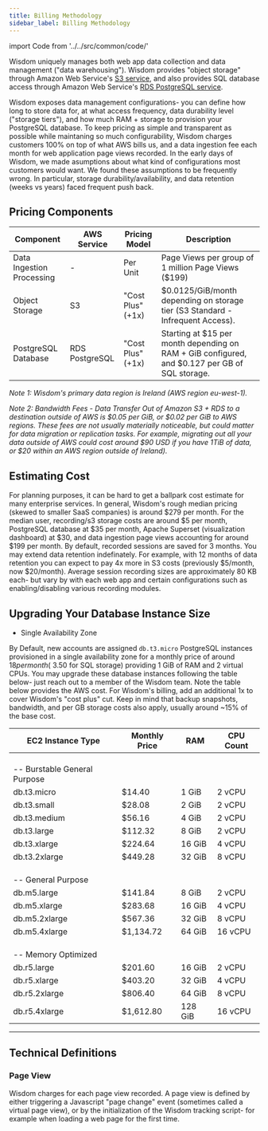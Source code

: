 ```yaml
---
title: Billing Methodology
sidebar_label: Billing Methodology
---
```

import Code from '../../src/common/code/'




Wisdom uniquely manages both web app data collection and data management ("data warehousing"). Wisdom provides "object storage" through Amazon Web Service's [S3 service](https://aws.amazon.com/s3/pricing/), and also provides SQL database access through Amazon Web Service's [RDS PostgreSQL service](https://aws.amazon.com/rds/postgresql/pricing/). 

Wisdom exposes data management configurations- you can define how long to store data for, at what access frequency, data durability level ("storage tiers"), and how much RAM + storage to provision your PostgreSQL database. To keep pricing as simple and transparent as possible while maintaning so much configurability, Wisdom charges customers 100% on top of what AWS bills us, and a data ingestion fee each month for web application page views recorded. In the early days of Wisdom, we made asumptions about what kind of configurations most customers would want. We found these assumptions to be frequently wrong. In particular, storage durability/availability, and data retention (weeks vs years) faced frequent push back.


## Pricing Components

| Component                 | AWS Service    | Pricing Model      | Description                                                |
|---------------------------|----------------|--------------------|------------------------------------------------------------|
| Data Ingestion Processing | -              | Per Unit           | Page Views per group of 1 million Page Views ($199)        |
| Object Storage            | S3             | "Cost Plus" (+1x) | $0.0125/GiB/month depending on storage tier (S3 Standard - Infrequent Access). |
| PostgreSQL Database       | RDS PostgreSQL | "Cost Plus" (+1x) | Starting at $15 per month depending on RAM + GiB configured, and $0.127 per GB of SQL storage. |
_Note 1: Wisdom's primary data region is Ireland (AWS region eu-west-1)._

_Note 2: Bandwidth Fees - Data Transfer Out of Amazon S3 + RDS to a destination outside of AWS is $0.05 per GiB, or $0.02 per GiB to AWS regions. These fees are not usually materially noticeable, but could matter for data migration or replication tasks. For example, migrating out all your data outside of AWS could cost around $90 USD if you have 1TiB of data, or $20 within an AWS region outside of Ireland)._


## Estimating Cost
For planning purposes, it can be hard to get a ballpark cost estimate for many enterprise services. In general, Wisdom's rough median pricing (skewed to smaller SaaS companies) is around $279 per month. For the median user, recording/s3 storage costs are around $5 per month, PostgreSQL database at $35 per month, Apache Superset (visualization dashboard) at $30, and data ingestion page views accounting for around $199 per month. By default, recorded sessions are saved for 3 months. You may extend data retention indefinately. For example, with 12 months of data retention you can expect to pay 4x more in S3 costs (previously $5/month, now $20/month). Average session recording sizes are approximately 80 KB each- but vary by with each web app and certain configurations such as enabling/disabling various recording modules.



## Upgrading Your Database Instance Size
- Single Availability Zone


By Default, new accounts are assigned `db.t3.micro` PostgreSQL instances provisioned in a single availability zone for a monthly price of around $18 per month (~$3.50 for SQL storage) providing 1 GiB of RAM and 2 virtual CPUs. You may upgrade these database instances following the table below- just reach out to a member of the Wisdom team. Note the table below provides the AWS cost. For Wisdom's billing, add an additional 1x to cover Wisdom's "cost plus" cut. Keep in mind that backup snapshots, bandwidth, and per GB storage costs also apply, usually around ~15% of the base cost.


| EC2 Instance Type | Monthly Price | RAM | CPU Count |
|----------------|-----------|---------|----------|
| <br/> -- Burstable General Purpose | | |        |
| db.t3.micro    | $14.40    |   1 GiB |   2 vCPU |
| db.t3.small    | $28.08    |   2 GiB |   2 vCPU |
| db.t3.medium   | $56.16    |   4 GiB |   2 vCPU |
| db.t3.large    | $112.32   |   8 GiB |   2 vCPU |
| db.t3.xlarge   | $224.64   |  16 GiB |   4 vCPU |
| db.t3.2xlarge  | $449.28   |  32 GiB |   8 vCPU |
| <br/> -- General Purpose | |         |          |
| db.m5.large    | $141.84   |   8 GiB |   2 vCPU |
| db.m5.xlarge   | $283.68   |  16 GiB |   4 vCPU |
| db.m5.2xlarge  | $567.36   |  32 GiB |   8 vCPU |
| db.m5.4xlarge  | $1,134.72 |  64 GiB |  16 vCPU |
| <br/> -- Memory Optimized ||         |          |
| db.r5.large    | $201.60   |  16 GiB |   2 vCPU |
| db.r5.xlarge   | $403.20   |  32 GiB |   4 vCPU |
| db.r5.2xlarge  | $806.40   |  64 GiB |   8 vCPU |
| db.r5.4xlarge  | $1,612.80 | 128 GiB |  16 vCPU |


---

## Technical Definitions


### Page View
Wisdom charges for each page view recorded. A page view is defined by either triggering a Javascript "page change" event (sometimes called a virtual page view), or by the initialization of the Wisdom tracking script- for example when loading a web page for the first time.
